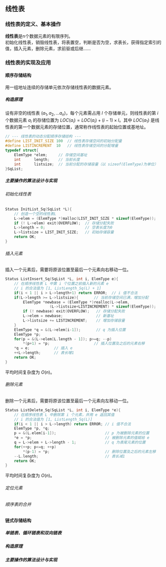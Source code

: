 ## 线性表

### 线性表的定义、基本操作
**线性表**是n个数据元素的有限序列。  
初始化线性表，销毁线性表，将表置空，判断是否为空，求表长，获得指定索引的值，插入元素，删除元素，求前驱或后继……

### 线性表的实现及应用

#### 顺序存储结构
用一组地址连续的存储单元依次存储线性表的数据元素。

##### 构造原理
设有非空的线性表 $(a_1, a_2, \dots a_n)$，每个元素需占用 $l$ 个存储单元，则线性表的第 $i$ 个数据元素 $a_i$ 的存储位置为 $LOC(a_i) = LOC(a_i) + (i-1)\times l$。其中 $LOC(a_1)$ 是线性表的第一个数据元素的存储位置，通常称作线性表的起始位置或基地址。  
``` c
// --- 线性表的动态分配顺序存储结构 ---
#define LIST_INIT_SIZE 100  // 线性表存储空间的初始分配量
#define LISTINCREMENT  10   // 线性表存储空间的分配增量
typedef struct{
    ElemType *elem;     // 存储空间基址
    int      length;    // 当前长度
    int      listsize;  // 当前分配的存储容量（以 sizeof(ElemType)为单位）
}SqList;
```

##### 主要操作的算法设计与实现
###### 初始化线性表
``` c
Status InitList_Sq(SqList *L){
    // 创造一个空的线性表L
    L->elem = (ElemType *)malloc(LIST_INIT_SIZE * sizeof(ElemType));
    if (! L->elem) exit(OVERFLOW);  // 存储分配失败
    L->length = 0;                  // 空表长度为0
    L->listsize = LIST_INIT_SIZE;   // 初始存储容量
    return OK;
}
```

###### 插入元素
插入一个元素后，需要将原该位置至最后一个元素向右移动一位。  
``` c
Status ListInsert_Sq(SqList *L, int i, ElemType e){
    // 在顺序线性表 L 中第 i 个位置之前插入新的元素 e
    // i 的合法值为 [1, ListLength_Sq(L) + 1]
    if(i < 1 || i > L->length+1) return ERROR;  // i 值不合法
    if(L->length >= L->listsize){       // 当前存储空间已满，增加分配
        ElemType *newbase = (ElemType *)realloc(L->elem,
        			(L->listsize+LISTINCREMENT) * sizeof(ElemType));
        if (! newbase) exit(OVERFLOW);   // 存储分配失败
        L->elem = newbase;               // 新基址
        L->listsize += LISTINCREMENT;    // 增加存储容量
    }
    ElemType *q = &(L->elem[i-1]);       // q 为插入位置
    ElemType *p;
    for(p = &(L->elem[L.length - 1]); p>=q; --p)
    	*(p+1) = *p;                    // 插入位置及之后的元素右移
    *q = e;           // 插入 e
    ++L->length;      // 表长增1
    return OK;
}
```
平均时间复杂度为 $O(n)$。

###### 删除元素
删除一个元素后，需要将原该位置至最后一个元素向左移动一位。  
``` c
Status ListDelete_Sq(SqList *L, int i, ElemType *e){
    // 在顺序线性表 L 中删除第 i 个元素，并用 e 返回其值
    // i 的合法值为 [1, ListLength_Sq(L)]
    if(i < 1 || i > L->length) return ERROR; // i 值不合法
    ElemType *p, *q;
    p = &(L.elem[i-1]);                      // p 为被删除元素的位置
    *e = *p;                                 // 被删除元素的值赋给 e
    q = L->elem + L->length - 1;             // q 为表尾元素的位置
    for(++p; p<=q; ++p)
    	*(p-1) = *p;                         // 删除位置及之后的元素左移
    --L.length;                              // 表长减1
    return OK;
}
```
平均时间复杂度为 $O(n)$。

###### 定位元素
###### 顺序表的合并

#### 链式存储结构

##### 单链表、循环链表和双向链表

##### 构造原理

##### 主要操作的算法设计与实现
